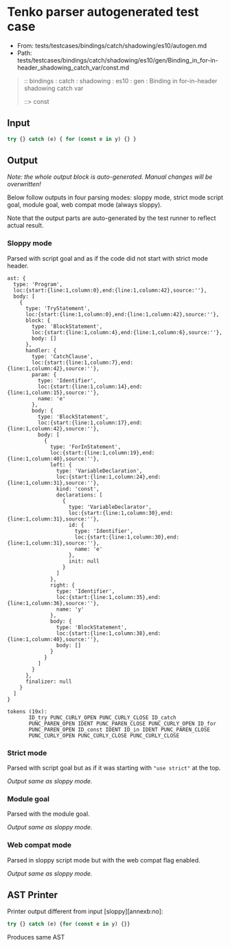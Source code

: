 # Tenko parser autogenerated test case

- From: tests/testcases/bindings/catch/shadowing/es10/autogen.md
- Path: tests/testcases/bindings/catch/shadowing/es10/gen/Binding_in_for-in-header_shadowing_catch_var/const.md

> :: bindings : catch : shadowing : es10 : gen : Binding in for-in-header shadowing catch var
>
> ::> const

## Input


`````js
try {} catch (e) { for (const e in y) {} }
`````

## Output

_Note: the whole output block is auto-generated. Manual changes will be overwritten!_

Below follow outputs in four parsing modes: sloppy mode, strict mode script goal, module goal, web compat mode (always sloppy).

Note that the output parts are auto-generated by the test runner to reflect actual result.

### Sloppy mode

Parsed with script goal and as if the code did not start with strict mode header.

`````
ast: {
  type: 'Program',
  loc:{start:{line:1,column:0},end:{line:1,column:42},source:''},
  body: [
    {
      type: 'TryStatement',
      loc:{start:{line:1,column:0},end:{line:1,column:42},source:''},
      block: {
        type: 'BlockStatement',
        loc:{start:{line:1,column:4},end:{line:1,column:6},source:''},
        body: []
      },
      handler: {
        type: 'CatchClause',
        loc:{start:{line:1,column:7},end:{line:1,column:42},source:''},
        param: {
          type: 'Identifier',
          loc:{start:{line:1,column:14},end:{line:1,column:15},source:''},
          name: 'e'
        },
        body: {
          type: 'BlockStatement',
          loc:{start:{line:1,column:17},end:{line:1,column:42},source:''},
          body: [
            {
              type: 'ForInStatement',
              loc:{start:{line:1,column:19},end:{line:1,column:40},source:''},
              left: {
                type: 'VariableDeclaration',
                loc:{start:{line:1,column:24},end:{line:1,column:31},source:''},
                kind: 'const',
                declarations: [
                  {
                    type: 'VariableDeclarator',
                    loc:{start:{line:1,column:30},end:{line:1,column:31},source:''},
                    id: {
                      type: 'Identifier',
                      loc:{start:{line:1,column:30},end:{line:1,column:31},source:''},
                      name: 'e'
                    },
                    init: null
                  }
                ]
              },
              right: {
                type: 'Identifier',
                loc:{start:{line:1,column:35},end:{line:1,column:36},source:''},
                name: 'y'
              },
              body: {
                type: 'BlockStatement',
                loc:{start:{line:1,column:38},end:{line:1,column:40},source:''},
                body: []
              }
            }
          ]
        }
      },
      finalizer: null
    }
  ]
}

tokens (19x):
       ID_try PUNC_CURLY_OPEN PUNC_CURLY_CLOSE ID_catch
       PUNC_PAREN_OPEN IDENT PUNC_PAREN_CLOSE PUNC_CURLY_OPEN ID_for
       PUNC_PAREN_OPEN ID_const IDENT ID_in IDENT PUNC_PAREN_CLOSE
       PUNC_CURLY_OPEN PUNC_CURLY_CLOSE PUNC_CURLY_CLOSE
`````

### Strict mode

Parsed with script goal but as if it was starting with `"use strict"` at the top.

_Output same as sloppy mode._

### Module goal

Parsed with the module goal.

_Output same as sloppy mode._

### Web compat mode

Parsed in sloppy script mode but with the web compat flag enabled.

_Output same as sloppy mode._

## AST Printer

Printer output different from input [sloppy][annexb:no]:

````js
try {} catch (e) {for (const e in y) {}}
````

Produces same AST

